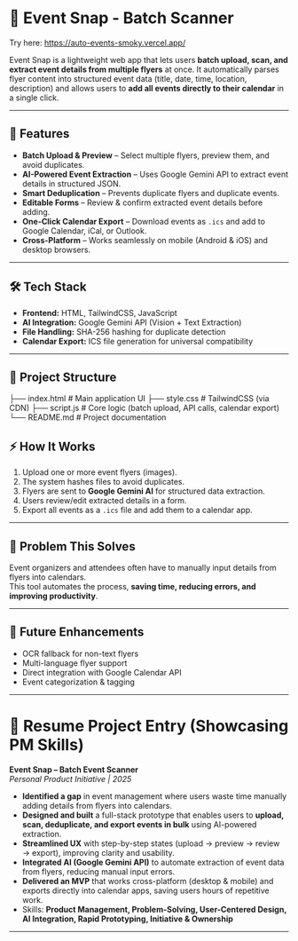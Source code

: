 # 📸 Event Snap - Batch Scanner 
Try here: https://auto-events-smoky.vercel.app/

Event Snap is a lightweight web app that lets users **batch upload, scan, and extract event details from multiple flyers** at once. It automatically parses flyer content into structured event data (title, date, time, location, description) and allows users to **add all events directly to their calendar** in a single click.  

---

## 🚀 Features  
- **Batch Upload & Preview** – Select multiple flyers, preview them, and avoid duplicates.  
- **AI-Powered Event Extraction** – Uses Google Gemini API to extract event details in structured JSON.  
- **Smart Deduplication** – Prevents duplicate flyers and duplicate events.  
- **Editable Forms** – Review & confirm extracted event details before adding.  
- **One-Click Calendar Export** – Download events as `.ics` and add to Google Calendar, iCal, or Outlook.  
- **Cross-Platform** – Works seamlessly on mobile (Android & iOS) and desktop browsers.  

---

## 🛠️ Tech Stack  
- **Frontend:** HTML, TailwindCSS, JavaScript  
- **AI Integration:** Google Gemini API (Vision + Text Extraction)  
- **File Handling:** SHA-256 hashing for duplicate detection  
- **Calendar Export:** ICS file generation for universal compatibility  

---

## 📂 Project Structure  
├── index.html # Main application UI
├── style.css # TailwindCSS (via CDN)
├── script.js # Core logic (batch upload, API calls, calendar export)
└── README.md # Project documentation

## ⚡ How It Works  
1. Upload one or more event flyers (images).  
2. The system hashes files to avoid duplicates.  
3. Flyers are sent to **Google Gemini AI** for structured data extraction.  
4. Users review/edit extracted details in a form.  
5. Export all events as a `.ics` file and add them to a calendar app.  

---

## 🎯 Problem This Solves  
Event organizers and attendees often have to manually input details from flyers into calendars.  
This tool automates the process, **saving time, reducing errors, and improving productivity**.  

---

## 🚧 Future Enhancements  
- OCR fallback for non-text flyers  
- Multi-language flyer support  
- Direct integration with Google Calendar API  
- Event categorization & tagging  


---

# 📌 Resume Project Entry (Showcasing PM Skills)

**Event Snap – Batch Event Scanner**  
*Personal Product Initiative | 2025*  
- **Identified a gap** in event management where users waste time manually adding details from flyers into calendars.  
- **Designed and built** a full-stack prototype that enables users to **upload, scan, deduplicate, and export events in bulk** using AI-powered extraction.  
- **Streamlined UX** with step-by-step states (upload → preview → review → export), improving clarity and usability.  
- **Integrated AI (Google Gemini API)** to automate extraction of event data from flyers, reducing manual input errors.  
- **Delivered an MVP** that works cross-platform (desktop & mobile) and exports directly into calendar apps, saving users hours of repetitive work.  
- Skills: **Product Management, Problem-Solving, User-Centered Design, AI Integration, Rapid Prototyping, Initiative & Ownership**  

---

